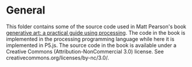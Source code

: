 # General

This folder contains some of the source code used in Matt Pearson's book [generative
art: a practical guide using processing](https://www.amazon.com/Generative-Art-Practical-Guide-Processing/dp/1935182625/ref=sr_1_1?crid=39PV7D3HCWYWS&dchild=1&keywords=generative+art+a+practical+guide&qid=1632410956&sprefix=generative+art+a+%2Cstripbooks-intl-ship%2C289&sr=8-1).
The code in the book is implemented in the processing programming language while
here it is implemented in P5.js.
The source code in the book is available under a Creative Commons
(Attribution-NonCommercial 3.0) license. 
See creativecommons.org/licenses/by-nc/3.0/. 